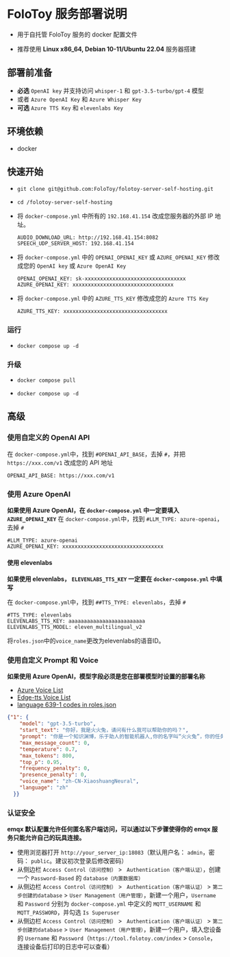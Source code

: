 # FoloToy 服务部署说明

* 用于自托管 FoloToy 服务的 docker 配置文件

* 推荐使用 **Linux x86_64, Debian 10-11/Ubuntu 22.04** 服务器搭建

## 部署前准备

- **必选** `OpenAI key` 并支持访问 `whisper-1` 和 `gpt-3.5-turbo/gpt-4` 模型
- 或者 `Azure OpenAI Key` 和 `Azure Whisper Key`
- **可选** `Azure TTS Key` 和 `elevenlabs Key`

## 环境依赖

  - docker

## 快速开始

- ```
  git clone git@github.com:FoloToy/folotoy-server-self-hosting.git
  ```

- ``` 
  cd /folotoy-server-self-hosting
  ```

- 将 `docker-compose.yml` 中所有的 `192.168.41.154` 改成您服务器的外部 IP 地址。

  ```
  AUDIO_DOWNLOAD_URL: http://192.168.41.154:8082
  SPEECH_UDP_SERVER_HOST: 192.168.41.154
  ```

- 将 `docker-compose.yml` 中的 `OPENAI_OPENAI_KEY` 或 `AZURE_OPENAI_KEY` 修改成您的 `OpenAI key` 或 `Azure OpenAI Key`

  ```
  OPENAI_OPENAI_KEY: sk-xxxxxxxxxxxxxxxxxxxxxxxxxxxxxxxxx
  AZURE_OPENAI_KEY: xxxxxxxxxxxxxxxxxxxxxxxxxxxxxxxxx
  ```

- 将 `docker-compose.yml` 中的  `AZURE_TTS_KEY` 修改成您的 `Azure TTS Key`

  ```
  AZURE_TTS_KEY: xxxxxxxxxxxxxxxxxxxxxxxxxxxxxxxxxx
  ```

### 运行

* ```
  docker compose up -d
  ```

### 升级

* ```
  docker compose pull
  ```

* ```
  docker compose up -d
  ```

## 高级

### 使用自定义的 OpenAI API

在 `docker-compose.yml`中，找到 `#OPENAI_API_BASE`，去掉 `#`，并把 `https://xxx.com/v1` 改成您的 API 地址

```
OPENAI_API_BASE: https://xxx.com/v1
```

### 使用 Azure OpenAI

**如果使用 Azure OpenAI，在 `docker-compose.yml` 中一定要填入 `AZURE_OPENAI_KEY`**
在 `docker-compose.yml`中，找到 `#LLM_TYPE: azure-openai`，去掉 `#`

```
#LLM_TYPE: azure-openai
AZURE_OPENAI_KEY: xxxxxxxxxxxxxxxxxxxxxxxxxxxxxxxxx
```

#### 使用 elevenlabs

**如果使用 elevenlabs， `ELEVENLABS_TTS_KEY` 一定要在 `docker-compose.yml` 中填写**

在 `docker-compose.yml`中，找到 `##TTS_TYPE: elevenlabs`，去掉 `#`

```
#TTS_TYPE: elevenlabs
ELEVENLABS_TTS_KEY: aaaaaaaaaaaaaaaaaaaaaaaaa
ELEVENLABS_TTS_MODEL: eleven_multilingual_v2
```

将`roles.json`中的`voice_name`更改为elevenlabs的语音ID。

### 使用自定义 Prompt 和 Voice

**如果使用 Azure OpenAI，模型字段必须是您在部署模型时设置的部署名称**

- [Azure Voice List](https://learn.microsoft.com/zh-cn/azure/ai-services/speech-service/language-support?tabs=tts)
- [Edge-tts Voice List](https://github.com/rany2/edge-tts#changing-the-voice)
- [language 639-1 codes in roles.json](https://en.wikipedia.org/wiki/List_of_ISO_639-1_codes)

```json
{"1": {
    "model": "gpt-3.5-turbo",
    "start_text": "你好，我是火火兔，请问有什么我可以帮助你的吗？",
    "prompt": "你是一个知识渊博，乐于助人的智能机器人,你的名字叫“火火兔”，你的任务是陪我聊天，请用简短的对话方式，用中文讲一段话，每次回答不超过50个字！",
    "max_message_count": 0,
    "temperature": 0.7,
    "max_tokens": 800,
    "top_p": 0.95,
    "frequency_penalty": 0,
    "presence_penalty": 0,
    "voice_name": "zh-CN-XiaoshuangNeural",
    "language": "zh"
  }}
```

### 认证安全

**emqx 默认配置允许任何匿名客户端访问，可以通过以下步骤使得你的 emqx 服务只能允许自己的玩具连接。**

- 使用浏览器打开 `http://your_server_ip:18083`（默认用户名： `admin`，密码： `public`。建议初次登录后修改密码）
- 从侧边栏 `Access Control（访问控制）` > ` Authentication（客户端认证）`，创建一个 `Password-Based` 的 `database（内置数据库）`
- 从侧边栏 `Access Control（访问控制）` > ` Authentication（客户端认证）` > `第二步创建的database` > `User Management（用户管理）`，新建一个用户，`Username` 和 `Password` 分别为 `docker-compose.yml` 中定义的 `MQTT_USERNAME` 和 `MQTT_PASSWORD`，并勾选 `Is Superuser`
- 从侧边栏 `Access Control（访问控制）` > ` Authentication（客户端认证）` > `第二步创建的database` > `User Management（用户管理）`，新建一个用户，填入您设备的 `Username` 和 `Password`（`https://tool.folotoy.com/index` > `Console`， 连接设备后打印的日志中可以查看）
